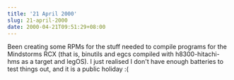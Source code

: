 ```yaml
---
title: '21 April 2000'
slug: 21-april-2000
date: 2000-04-21T09:51:29+08:00
---
```


Been creating some RPMs for the stuff needed to compile
programs for the Mindstorms RCX (that is, binutils and egcs
compiled with h8300-hitachi-hms as a target and legOS). I
just realised I don\'t have enough batteries to test things
out, and it is a public holiday :(

